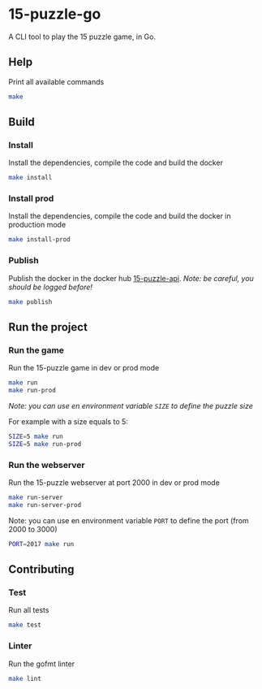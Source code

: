 # 15-puzzle-go

A CLI tool to play the 15 puzzle game, in Go.

## Help

Print all available commands

``` bash
make
```

## Build

### Install

Install the dependencies, compile the code and build the docker

``` bash
make install
```

### Install prod

Install the dependencies, compile the code and build the docker in production mode

``` bash
make install-prod
```

### Publish

Publish the docker in the docker hub [15-puzzle-api](https://hub.docker.com/r/luwangel/15-puzzle-api/).
_Note: be careful, you should be logged before!_

``` bash
make publish
```

## Run the project

### Run the game

Run the 15-puzzle game in dev or prod mode

``` bash
make run
make run-prod
```

_Note: you can use en environment variable `SIZE` to define the puzzle size_

For example with a size equals to 5:

``` bash
SIZE=5 make run
SIZE=5 make run-prod
```

### Run the webserver

Run the 15-puzzle webserver at port 2000 in dev or prod mode

``` bash
make run-server
make run-server-prod
```

Note: you can use en environment variable `PORT` to define the port (from 2000 to 3000)

``` bash
PORT=2017 make run
```

## Contributing

### Test

Run all tests

```bash
make test
```

### Linter

Run the gofmt linter

```bash
make lint
```
